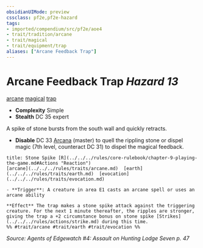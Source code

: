 ```yaml
---
obsidianUIMode: preview
cssclass: pf2e,pf2e-hazard
tags:
- imported/compendium/src/pf2e/aoe4
- trait/tradition/arcane
- trait/magical
- trait/equipment/trap
aliases: ["Arcane Feedback Trap"]
---
```

# Arcane Feedback Trap *Hazard 13*  
[arcane](arcane.md)  [magical](magical.md)  [trap](trap.md)  

- **Complexity** Simple
- **Stealth** DC 35 expert  

A spike of stone bursts from the south wall and quickly retracts.

- **Disable** DC 33 [Arcana](../../skills.md#Arcana) (master) to quell the rippling stone or dispel magic (7th level, counteract DC 31) to dispel the magical feedback.  
     
```ad-embed-ability
title: Stone Spike [R](../../../rules/core-rulebook/chapter-9-playing-the-game.md#Actions "Reaction")
[arcane](../../../rules/traits/arcane.md)  [earth](../../../rules/traits/earth.md)  [evocation](../../../rules/traits/evocation.md)  

- **Trigger**: A creature in area E1 casts an arcane spell or uses an arcane ability

**Effect** The trap makes a stone spike attack against the triggering creature. For the next 1 minute thereafter, the ripples are stronger, giving the trap a +2 circumstance bonus on stone spike [Strikes](../../../rules/actions/strike.md) during this time.  
%% #trait/arcane #trait/earth #trait/evocation %%
```

*Source: Agents of Edgewatch #4: Assault on Hunting Lodge Seven p. 47*
